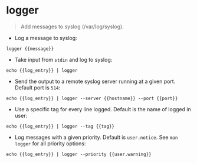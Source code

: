 # logger

> Add messages to syslog (/var/log/syslog).

- Log a message to syslog:

`logger {{message}}`

- Take input from `stdin` and log to syslog:

`echo {{log_entry}} | logger`

- Send the output to a remote syslog server running at a given port. Default port is `514`:

`echo {{log_entry}} | logger --server {{hostname}} --port {{port}}`

- Use a specific tag for every line logged. Default is the name of logged in user:

`echo {{log_entry}} | logger --tag {{tag}}`

- Log messages with a given priority. Default is `user.notice`. See `man logger` for all priority options:

`echo {{log_entry}} | logger --priority {{user.warning}}`
